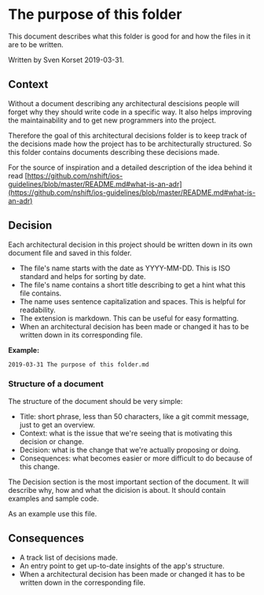 # The purpose of this folder

This document describes what this folder is good for and how the files in it are to be written.

Written by Sven Korset 2019-03-31.

## Context

Without a document describing any architectural descisions people will forget why they should write code in a specific way. It also helps improving the maintainability and to get new programmers into the project.

Therefore the goal of this architectural decisions folder is to keep track of the decisions made how the project has to be architecturally structured. So this folder contains documents describing these decisions made.

For the source of inspiration and a detailed description of the idea behind it read [https://github.com/nshift/ios-guidelines/blob/master/README.md#what-is-an-adr](https://github.com/nshift/ios-guidelines/blob/master/README.md#what-is-an-adr)

## Decision

Each architectural decision in this project should be written down in its own document file and saved in this folder.

* The file's name starts with the date as YYYY-MM-DD. This is ISO standard and helps for sorting by date.
* The file's name contains a short title describing to get a hint what this file contains.
* The name uses sentence capitalization and spaces. This is helpful for readability.
* The extension is markdown. This can be useful for easy formatting.
* When an architectural decision has been made or changed it has to be written down in its corresponding file.

**Example:**

```
2019-03-31 The purpose of this folder.md
```

### Structure of a document

The structure of the document should be very simple:

* Title: short phrase, less than 50 characters, like a git commit message, just to get an overview.
* Context: what is the issue that we're seeing that is motivating this decision or change.
* Decision: what is the change that we're actually proposing or doing.
* Consequences: what becomes easier or more difficult to do because of this change.

The Decision section is the most important section of the document. It will describe why, how and what the dicision is about. It should contain examples and sample code.

As an example use this file.

## Consequences

* A track list of decisions made.
* An entry point to get up-to-date insights of the app's structure.
* When a architectural decision has been made or changed it has to be written down in the corresponding file.
